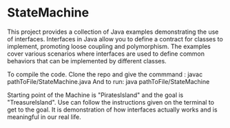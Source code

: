 # StateMachine
This project provides a collection of Java examples demonstrating the use of interfaces. Interfaces in Java allow you to define a contract for classes to implement, promoting loose coupling and polymorphism. The examples cover various scenarios where interfaces are used to define common behaviors that can be implemented by different classes.

To compile the code. Clone the repo and give the commmand : javac pathToFile/StateMachine.java
And to run: java pathToFile/StateMachine

Starting point of the Machine is "PiratesIsland" and the goal is "TreasureIsland". Use can follow the instructions given on the terminal to get to the goal.
It is demonstration of how interfaces actually works and is meaningful in our real life. 
